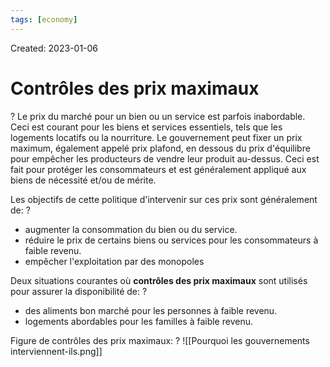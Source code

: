 ```yaml
---
tags: [economy] 
---
```

Created: 2023-01-06

# Contrôles des prix maximaux
?
Le prix du marché pour un bien ou un service est parfois inabordable. Ceci est courant pour les biens et services essentiels, tels que les logements locatifs ou la nourriture. Le gouvernement peut fixer un prix maximum, également appelé prix plafond, en dessous du prix d'équilibre pour empêcher les producteurs de vendre leur produit au-dessus. Ceci est fait pour protéger les consommateurs et est généralement appliqué aux biens de nécessité et/ou de mérite.
<!--SR:!2023-01-10,2,210-->

Les objectifs de cette politique d'intervenir sur ces prix sont généralement de:
?
- augmenter la consommation du bien ou du service. 
- réduire le prix de certains biens ou services pour les consommateurs à faible revenu. 
- empêcher l'exploitation par des monopoles
<!--SR:!2023-01-10,1,210-->

Deux situations courantes où **contrôles des prix maximaux** sont utilisés pour assurer la disponibilité de: 
?
- des aliments bon marché pour les personnes à faible revenu. 
- logements abordables pour les familles à faible revenu.
<!--SR:!2023-01-14,5,230-->

Figure de contrôles des prix maximaux:
?
![[Pourquoi les gouvernements interviennent-ils.png]]
<!--SR:!2023-01-18,9,250-->


